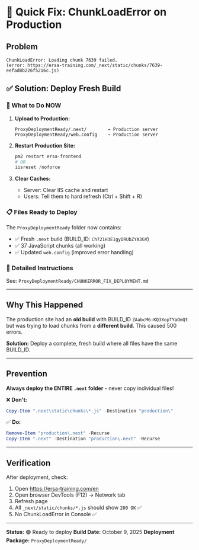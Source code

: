 # 🚀 Quick Fix: ChunkLoadError on Production

## Problem
```
ChunkLoadError: Loading chunk 7639 failed.
(error: https://ersa-training.com/_next/static/chunks/7639-eefad8b226f5216c.js)
```

## ✅ Solution: Deploy Fresh Build

### 🎯 What to Do NOW

1. **Upload to Production:**
   ```
   ProxyDeploymentReady/.next/        → Production server
   ProxyDeploymentReady/web.config    → Production server
   ```

2. **Restart Production Site:**
   ```powershell
   pm2 restart ersa-frontend
   # OR
   iisreset /noforce
   ```

3. **Clear Caches:**
   - Server: Clear IIS cache and restart
   - Users: Tell them to hard refresh (Ctrl + Shift + R)

### 📋 Files Ready to Deploy
The `ProxyDeploymentReady` folder now contains:
- ✅ Fresh `.next` build (BUILD_ID: `Ch721H3E1gyDRUbZYA3GV`)
- ✅ 37 JavaScript chunks (all working)
- ✅ Updated `web.config` (improved error handling)

### 📖 Detailed Instructions
See: `ProxyDeploymentReady/CHUNKERROR_FIX_DEPLOYMENT.md`

---

## Why This Happened

The production site had an **old build** with BUILD_ID `ZAabcM6-KQ3XopTYaOmQt` but was trying to load chunks from a **different build**. This caused 500 errors.

**Solution:** Deploy a complete, fresh build where all files have the same BUILD_ID.

---

## Prevention

**Always deploy the ENTIRE `.next` folder** - never copy individual files!

❌ **Don't:**
```powershell
Copy-Item ".next\static\chunks\*.js" -Destination "production\"
```

✅ **Do:**
```powershell
Remove-Item "production\.next" -Recurse
Copy-Item ".next" -Destination "production\.next" -Recurse
```

---

## Verification

After deployment, check:
1. Open https://ersa-training.com/en
2. Open browser DevTools (F12) → Network tab
3. Refresh page
4. All `_next/static/chunks/*.js` should show `200 OK` ✅
5. No ChunkLoadError in Console ✅

---

**Status:** 🟢 Ready to deploy
**Build Date:** October 9, 2025
**Deployment Package:** `ProxyDeploymentReady/`

